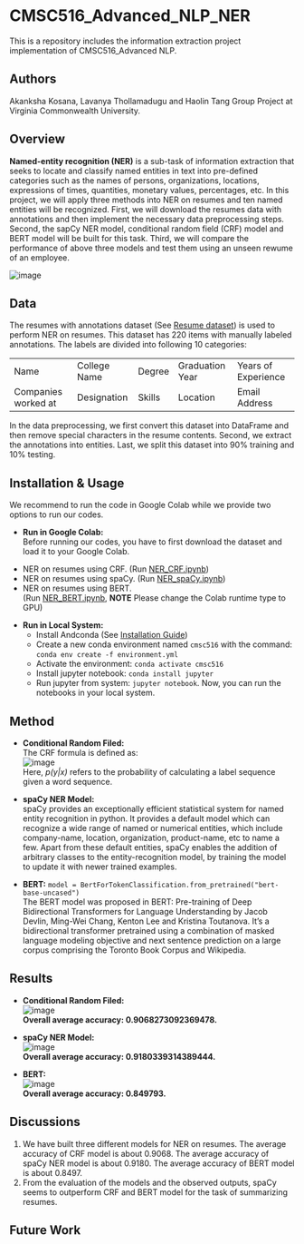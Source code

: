 # CMSC516_Advanced_NLP_NER
This is a repository includes the information extraction project implementation of CMSC516_Advanced NLP.

## Authors
Akanksha Kosana, Lavanya Thollamadugu and Haolin Tang Group Project at Virginia Commonwealth University.

## Overview
**Named-entity recognition (NER)** is a sub-task of information extraction that seeks to locate and classify named entities in text into pre-defined categories such as the names of persons, organizations, locations, expressions of times, quantities, monetary values, percentages, etc. In this project, we will apply three methods into NER on resumes and ten named entities will be recognized. First, we will download the resumes data with annotations and then implement the necessary data preprocessing steps. Second, the sapCy NER model, conditional random field (CRF) model and BERT model will be built for this task. Third, we will compare the performance of above three models and test them using an unseen rewume of an employee. 

![image](https://user-images.githubusercontent.com/102632570/201744684-a0170a7a-11c8-4e4a-bb6b-7694a85ee3db.png)

## Data
The resumes with annotations dataset (See [Resume dataset](https://github.com/HaolinTang/CMSC516_Advanced_NLP_NER/tree/main/data)) is used to perform NER on resumes. This dataset has 220 items with manually labeled annotations. The labels are divided into following 10 categories:
<div align="center">
<table>
<tr>
    <td>Name</td>
    <td>College Name</td>
    <td>Degree</td>
    <td>Graduation Year</td>
    <td>Years of Experience</td>
</tr>
<tr>
    <td>Companies worked at</td>
    <td>Designation</td>
    <td>Skills</td>
    <td>Location</td>
    <td>Email Address</td>
</tr>
</table>
</div>
In the data preprocessing, we first convert this dataset into DataFrame and then remove special characters in the resume contents. Second, we extract the annotations into entities. Last, we split this dataset into 90% training and 10% testing.

## Installation & Usage
We recommend to run the code in Google Colab while we provide two options to run our codes. 
* **Run in Google Colab:**\
Before running our codes, you have to first download the dataset and load it to your Google Colab.
- NER on resumes using CRF. (Run [NER_CRF.ipynb](https://colab.research.google.com/drive/1huV8wZWO0Q0rBGShqyF0s8EXOyxcbMf4?usp=sharing))
- NER on resumes using spaCy. (Run [NER_spaCy.ipynb](https://colab.research.google.com/drive/1wqWmfWSQORNZqOFFTDh21WHZWozPxV68?usp=sharing))
- NER on resumes using BERT.\
 (Run [NER_BERT.ipynb](https://colab.research.google.com/drive/1cKNmrIcJarsLUdWhXLhTr_VMDyn16gDY?usp=sharing), **NOTE** Please change the Colab runtime type to GPU) 

* **Run in Local System:**
    - Install Andconda (See [Installation Guide](https://docs.continuum.io/anaconda/install/))
    - Create a new conda environment named `cmsc516` with the command: `conda env create -f environment.yml`
    - Activate the environment: `conda activate cmsc516`  
    - Install jupyter notebook: `conda install jupyter`
    - Run jupyter from system: `jupyter notebook`. Now, you can run the notebooks in your local system.   

## Method
* **Conditional Random Filed:**\
The CRF formula is defined as:\
![image](https://user-images.githubusercontent.com/102632570/201798050-3488e30e-26fd-4072-aca9-e196c210ba2f.png)\
Here, *p(y|x)* refers to the probability of calculating a label sequence given a word sequence.

* **spaCy NER Model:**\
spaCy provides an exceptionally efficient statistical system for named entity recognition in python. It provides a default model which can recognize a wide range of named or numerical entities, which include company-name, location, organization, product-name, etc to name a few. Apart from these default entities, spaCy enables the addition of arbitrary classes to the entity-recognition model, by training the model to update it with newer trained examples. 

* **BERT:** `model = BertForTokenClassification.from_pretrained("bert-base-uncased")`\
The BERT model was proposed in BERT: Pre-training of Deep Bidirectional Transformers for Language Understanding by Jacob Devlin, Ming-Wei Chang, Kenton Lee and Kristina Toutanova. It’s a bidirectional transformer pretrained using a combination of masked language modeling objective and next sentence prediction on a large corpus comprising the Toronto Book Corpus and Wikipedia.
## Results
* **Conditional Random Filed:**\
![image](https://user-images.githubusercontent.com/102632570/201946671-cb7dd69b-aad9-431c-a9b8-480dcc1219d3.png)\
**Overall average accuracy: 0.9068273092369478.**

* **spaCy NER Model:**\
![image](https://user-images.githubusercontent.com/102632570/201946767-3337d414-7b5f-4f83-a04d-1545bae5966d.png)\
**Overall average accuracy: 0.9180339314389444.**
* **BERT:**\
![image](https://user-images.githubusercontent.com/102632570/201946857-bc8f9414-675c-4db6-a567-5c4a3b75770b.png)\
**Overall average accuracy: 0.849793.**
## Discussions
1. We have built three different models for NER on resumes. The average accuracy of CRF model is about 0.9068. The average accuracy of spaCy NER model is about 0.9180. The average accuracy of BERT model is about 0.8497.
2. From the evaluation of the models and the observed outputs, spaCy seems to outperform CRF and BERT model for the task of summarizing resumes.

## Future Work
